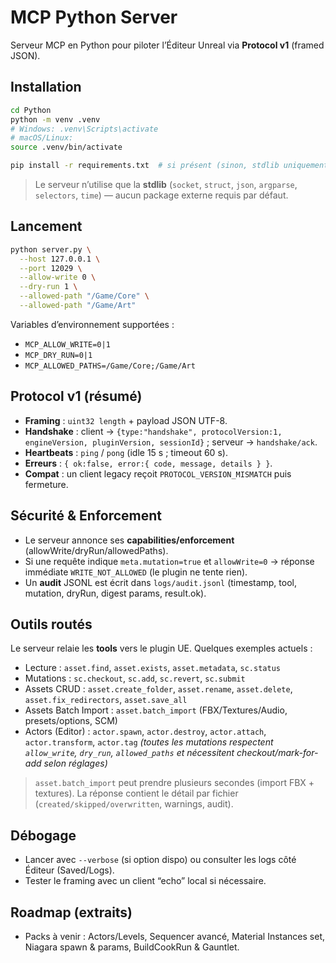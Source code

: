 # MCP Python Server

Serveur MCP en Python pour piloter l’Éditeur Unreal via **Protocol v1** (framed JSON).

## Installation

```bash
cd Python
python -m venv .venv
# Windows: .venv\Scripts\activate
# macOS/Linux:
source .venv/bin/activate

pip install -r requirements.txt  # si présent (sinon, stdlib uniquement)
```

> Le serveur n’utilise que la **stdlib** (`socket`, `struct`, `json`, `argparse`, `selectors`, `time`) — aucun package externe requis par défaut.

## Lancement

```bash
python server.py \
  --host 127.0.0.1 \
  --port 12029 \
  --allow-write 0 \
  --dry-run 1 \
  --allowed-path "/Game/Core" \
  --allowed-path "/Game/Art"
```

Variables d’environnement supportées :

* `MCP_ALLOW_WRITE=0|1`
* `MCP_DRY_RUN=0|1`
* `MCP_ALLOWED_PATHS=/Game/Core;/Game/Art`

## Protocol v1 (résumé)

* **Framing** : `uint32 length` + payload JSON UTF-8.
* **Handshake** : client → `{type:"handshake", protocolVersion:1, engineVersion, pluginVersion, sessionId}` ; serveur → `handshake/ack`.
* **Heartbeats** : `ping` / `pong` (idle 15 s ; timeout 60 s).
* **Erreurs** : `{ ok:false, error:{ code, message, details } }`.
* **Compat** : un client legacy reçoit `PROTOCOL_VERSION_MISMATCH` puis fermeture.

## Sécurité & Enforcement

* Le serveur annonce ses **capabilities/enforcement** (allowWrite/dryRun/allowedPaths).
* Si une requête indique `meta.mutation=true` et `allowWrite=0` → réponse immédiate `WRITE_NOT_ALLOWED` (le plugin ne tente rien).
* Un **audit** JSONL est écrit dans `logs/audit.jsonl` (timestamp, tool, mutation, dryRun, digest params, result.ok).

## Outils routés

Le serveur relaie les **tools** vers le plugin UE. Quelques exemples actuels :

* Lecture : `asset.find`, `asset.exists`, `asset.metadata`, `sc.status`
* Mutations : `sc.checkout`, `sc.add`, `sc.revert`, `sc.submit`
* Assets CRUD : `asset.create_folder`, `asset.rename`, `asset.delete`, `asset.fix_redirectors`, `asset.save_all`
* Assets Batch Import : `asset.batch_import` (FBX/Textures/Audio, presets/options, SCM)
* Actors (Editor) : `actor.spawn`, `actor.destroy`, `actor.attach`, `actor.transform`, `actor.tag`
  *(toutes les mutations respectent `allow_write`, `dry_run`, `allowed_paths` et nécessitent checkout/mark-for-add selon réglages)*

> `asset.batch_import` peut prendre plusieurs secondes (import FBX + textures). La réponse contient le détail par fichier (`created/skipped/overwritten`, warnings, audit).

## Débogage

* Lancer avec `--verbose` (si option dispo) ou consulter les logs côté Éditeur (Saved/Logs).
* Tester le framing avec un client “echo” local si nécessaire.

## Roadmap (extraits)

* Packs à venir : Actors/Levels, Sequencer avancé, Material Instances set, Niagara spawn & params, BuildCookRun & Gauntlet.

